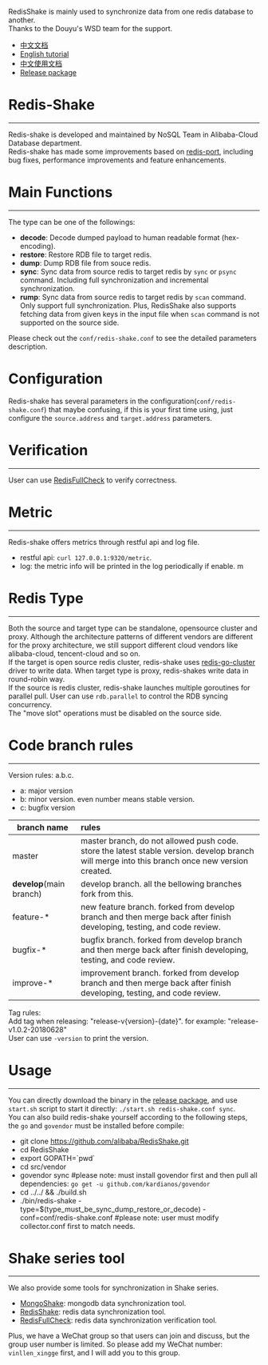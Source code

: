RedisShake is mainly used to synchronize data from one redis database to another.<br>
Thanks to the Douyu's WSD team for the support. <br>

* [中文文档](https://yq.aliyun.com/articles/691794)
* [English tutorial](https://github.com/alibaba/RedisShake/wiki/tutorial-about-how-to-set-up)
* [中文使用文档](https://github.com/alibaba/RedisShake/wiki/%E7%AC%AC%E4%B8%80%E6%AC%A1%E4%BD%BF%E7%94%A8%EF%BC%8C%E5%A6%82%E4%BD%95%E8%BF%9B%E8%A1%8C%E9%85%8D%E7%BD%AE%EF%BC%9F)
* [Release package](https://github.com/alibaba/RedisShake/releases)

# Redis-Shake
---
Redis-shake is developed and maintained by NoSQL Team in Alibaba-Cloud Database department.<br>
Redis-shake has made some improvements based on [redis-port](https://github.com/CodisLabs/redis-port), including bug fixes, performance improvements and feature enhancements.<br>

# Main Functions
---
The type can be one of the followings:<br>

* **decode**: Decode dumped payload to human readable format (hex-encoding).
* **restore**: Restore RDB file to target redis.
* **dump**: Dump RDB file from souce redis.
* **sync**: Sync data from source redis to target redis by `sync` or `psync` command. Including full synchronization and incremental synchronization.
* **rump**: Sync data from source redis to target redis by `scan` command. Only support full synchronization. Plus, RedisShake also supports fetching data from given keys in the input file when `scan` command is not supported on the source side.

Please check out the `conf/redis-shake.conf` to see the detailed parameters description.<br>

# Configuration
Redis-shake has several parameters in the configuration(`conf/redis-shake.conf`) that maybe confusing, if this is your first time using, just configure the `source.address` and `target.address` parameters.

# Verification
---
User can use [RedisFullCheck](https://github.com/alibaba/RedisFullCheck) to verify correctness.<br>

# Metric
---
Redis-shake offers metrics through restful api and log file.<br>

* restful api: `curl 127.0.0.1:9320/metric`.
* log: the metric info will be printed in the log periodically if enable.
m

# Redis Type
---
Both the source and target type can be standalone, opensource cluster and proxy. Although the architecture patterns of different vendors are different for the proxy architecture, we still support different cloud vendors like alibaba-cloud, tencent-cloud and so on.<br>
If the target is open source redis cluster, redis-shake uses [redis-go-cluster](https://github.com/chasex/redis-go-cluster) driver to write data. When target type is proxy, redis-shakes write data in round-robin way.<br>
If the source is redis cluster, redis-shake launches multiple goroutines for parallel pull. User can use `rdb.parallel` to control the RDB syncing concurrency.<br>
The "move slot" operations must be disabled on the source side.<br>

# Code branch rules
---
Version rules: a.b.c.

*  a: major version
*  b: minor version. even number means stable version.
*  c: bugfix version

| branch name | rules |
| - | :- |
| master | master branch, do not allowed push code. store the latest stable version. develop branch will merge into this branch once new version created.|
| **develop**(main branch) | develop branch. all the bellowing branches fork from this. |
| feature-\* | new feature branch. forked from develop branch and then merge back after finish developing, testing, and code review. |
| bugfix-\* | bugfix branch. forked from develop branch and then merge back after finish developing, testing, and code review. |
| improve-\* | improvement branch. forked from develop branch and then merge back after finish developing, testing, and code review.  |

Tag rules:<br>
Add tag when releasing: "release-v{version}-{date}". for example: "release-v1.0.2-20180628"<br>
User can use `-version` to print the version.

# Usage
---
You can directly download the binary in the [release package](https://github.com/alibaba/RedisShake/releases), and use `start.sh` script to start it directly: `./start.sh redis-shake.conf sync`.<br>
You can also build redis-shake yourself according to the following steps, the `go` and `govendor` must be installed before compile:
*  git clone https://github.com/alibaba/RedisShake.git
*  cd RedisShake
*  export GOPATH=\`pwd\`
*  cd src/vendor
*  govendor sync     #please note: must install govendor first and then pull all dependencies: `go get -u github.com/kardianos/govendor`
*  cd ../../ && ./build.sh
*  ./bin/redis-shake -type=$(type_must_be_sync_dump_restore_or_decode) -conf=conf/redis-shake.conf #please note: user must modify collector.conf first to match needs.

# Shake series tool
---
We also provide some tools for synchronization in Shake series.<br>

* [MongoShake](https://github.com/aliyun/MongoShake): mongodb data synchronization tool.
* [RedisShake](https://github.com/aliyun/RedisShake): redis data synchronization tool.
* [RedisFullCheck](https://github.com/aliyun/RedisFullCheck): redis data synchronization verification tool.

Plus, we have a WeChat group so that users can join and discuss, but the group user number is limited. So please add my WeChat number: `vinllen_xingge` first, and I will add you to this group.<br>

